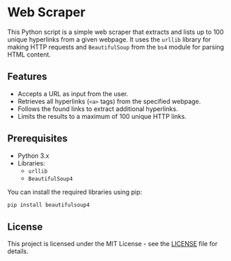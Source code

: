 
# Web Scraper

This Python script is a simple web scraper that extracts and lists up to 100 unique hyperlinks from a given webpage. It uses the `urllib` library for making HTTP requests and `BeautifulSoup` from the `bs4` module for parsing HTML content.

## Features

- Accepts a URL as input from the user.
- Retrieves all hyperlinks (`<a>` tags) from the specified webpage.
- Follows the found links to extract additional hyperlinks.
- Limits the results to a maximum of 100 unique HTTP links.

## Prerequisites

- Python 3.x
- Libraries:
  - `urllib`
  - `BeautifulSoup4`

You can install the required libraries using pip:

```bash
pip install beautifulsoup4
```

## License

This project is licensed under the MIT License - see the [LICENSE](LICENSE) file for details.
